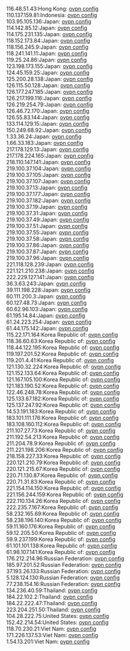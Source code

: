 116.48.51.43:Hong Kong: [ovpn config](vpn/116_48_51_43.ovpn)  
110.137.159.81:Indonesia: [ovpn config](vpn/110_137_159_81.ovpn)  
103.95.105.136:Japan: [ovpn config](vpn/103_95_105_136.ovpn)  
114.142.85.12:Japan: [ovpn config](vpn/114_142_85_12.ovpn)  
114.175.231.135:Japan: [ovpn config](vpn/114_175_231_135.ovpn)  
118.152.173.84:Japan: [ovpn config](vpn/118_152_173_84.ovpn)  
118.156.245.9:Japan: [ovpn config](vpn/118_156_245_9.ovpn)  
118.241.141.11:Japan: [ovpn config](vpn/118_241_141_11.ovpn)  
119.25.24.86:Japan: [ovpn config](vpn/119_25_24_86.ovpn)  
123.198.173.155:Japan: [ovpn config](vpn/123_198_173_155.ovpn)  
124.45.159.25:Japan: [ovpn config](vpn/124_45_159_25.ovpn)  
125.200.28.138:Japan: [ovpn config](vpn/125_200_28_138.ovpn)  
126.115.50.128:Japan: [ovpn config](vpn/126_115_50_128.ovpn)  
126.177.247.185:Japan: [ovpn config](vpn/126_177_247_185.ovpn)  
126.217.199.116:Japan: [ovpn config](vpn/126_217_199_116.ovpn)  
126.219.254.79:Japan: [ovpn config](vpn/126_219_254_79.ovpn)  
126.46.72.170:Japan: [ovpn config](vpn/126_46_72_170.ovpn)  
126.55.83.144:Japan: [ovpn config](vpn/126_55_83_144.ovpn)  
133.114.129.15:Japan: [ovpn config](vpn/133_114_129_15.ovpn)  
150.249.68.92:Japan: [ovpn config](vpn/150_249_68_92.ovpn)  
1.33.36.24:Japan: [ovpn config](vpn/1_33_36_24.ovpn)  
1.66.33.183:Japan: [ovpn config](vpn/1_66_33_183.ovpn)  
217.178.129.13:Japan: [ovpn config](vpn/217_178_129_13.ovpn)  
217.178.224.165:Japan: [ovpn config](vpn/217_178_224_165.ovpn)  
218.110.147.141:Japan: [ovpn config](vpn/218_110_147_141.ovpn)  
219.100.37.104:Japan: [ovpn config](vpn/219_100_37_104.ovpn)  
219.100.37.105:Japan: [ovpn config](vpn/219_100_37_105.ovpn)  
219.100.37.107:Japan: [ovpn config](vpn/219_100_37_107.ovpn)  
219.100.37.13:Japan: [ovpn config](vpn/219_100_37_13.ovpn)  
219.100.37.177:Japan: [ovpn config](vpn/219_100_37_177.ovpn)  
219.100.37.182:Japan: [ovpn config](vpn/219_100_37_182.ovpn)  
219.100.37.19:Japan: [ovpn config](vpn/219_100_37_19.ovpn)  
219.100.37.31:Japan: [ovpn config](vpn/219_100_37_31.ovpn)  
219.100.37.49:Japan: [ovpn config](vpn/219_100_37_49.ovpn)  
219.100.37.51:Japan: [ovpn config](vpn/219_100_37_51.ovpn)  
219.100.37.55:Japan: [ovpn config](vpn/219_100_37_55.ovpn)  
219.100.37.58:Japan: [ovpn config](vpn/219_100_37_58.ovpn)  
219.100.37.86:Japan: [ovpn config](vpn/219_100_37_86.ovpn)  
219.100.37.87:Japan: [ovpn config](vpn/219_100_37_87.ovpn)  
219.100.37.96:Japan: [ovpn config](vpn/219_100_37_96.ovpn)  
221.118.128.239:Japan: [ovpn config](vpn/221_118_128_239.ovpn)  
221.121.210.238:Japan: [ovpn config](vpn/221_121_210_238.ovpn)  
222.229.127.141:Japan: [ovpn config](vpn/222_229_127_141.ovpn)  
36.3.63.243:Japan: [ovpn config](vpn/36_3_63_243.ovpn)  
39.111.198.228:Japan: [ovpn config](vpn/39_111_198_228.ovpn)  
60.111.200.3:Japan: [ovpn config](vpn/60_111_200_3.ovpn)  
60.127.48.73:Japan: [ovpn config](vpn/60_127_48_73.ovpn)  
60.62.96.103:Japan: [ovpn config](vpn/60_62_96_103.ovpn)  
61.195.14.84:Japan: [ovpn config](vpn/61_195_14_84.ovpn)  
61.24.223.254:Japan: [ovpn config](vpn/61_24_223_254.ovpn)  
61.44.175.142:Japan: [ovpn config](vpn/61_44_175_142.ovpn)  
115.22.171.164:Korea Republic of: [ovpn config](vpn/115_22_171_164.ovpn)  
118.36.60.63:Korea Republic of: [ovpn config](vpn/118_36_60_63.ovpn)  
118.44.122.195:Korea Republic of: [ovpn config](vpn/118_44_122_195.ovpn)  
119.197.201.52:Korea Republic of: [ovpn config](vpn/119_197_201_52.ovpn)  
119.201.4.41:Korea Republic of: [ovpn config](vpn/119_201_4_41.ovpn)  
121.130.32.224:Korea Republic of: [ovpn config](vpn/121_130_32_224.ovpn)  
121.152.133.64:Korea Republic of: [ovpn config](vpn/121_152_133_64.ovpn)  
121.167.105.100:Korea Republic of: [ovpn config](vpn/121_167_105_100.ovpn)  
121.183.190.52:Korea Republic of: [ovpn config](vpn/121_183_190_52.ovpn)  
122.46.248.78:Korea Republic of: [ovpn config](vpn/122_46_248_78.ovpn)  
125.133.67.182:Korea Republic of: [ovpn config](vpn/125_133_67_182.ovpn)  
125.137.247.92:Korea Republic of: [ovpn config](vpn/125_137_247_92.ovpn)  
14.53.191.183:Korea Republic of: [ovpn config](vpn/14_53_191_183.ovpn)  
183.101.111.176:Korea Republic of: [ovpn config](vpn/183_101_111_176.ovpn)  
183.108.160.112:Korea Republic of: [ovpn config](vpn/183_108_160_112.ovpn)  
211.107.27.73:Korea Republic of: [ovpn config](vpn/211_107_27_73.ovpn)  
211.192.54.213:Korea Republic of: [ovpn config](vpn/211_192_54_213.ovpn)  
211.204.78.9:Korea Republic of: [ovpn config](vpn/211_204_78_9.ovpn)  
211.221.198.206:Korea Republic of: [ovpn config](vpn/211_221_198_206.ovpn)  
218.158.227.33:Korea Republic of: [ovpn config](vpn/218_158_227_33.ovpn)  
220.121.210.79:Korea Republic of: [ovpn config](vpn/220_121_210_79.ovpn)  
220.121.215.67:Korea Republic of: [ovpn config](vpn/220_121_215_67.ovpn)  
220.71.130.87:Korea Republic of: [ovpn config](vpn/220_71_130_87.ovpn)  
220.71.31.83:Korea Republic of: [ovpn config](vpn/220_71_31_83.ovpn)  
221.154.114.150:Korea Republic of: [ovpn config](vpn/221_154_114_150.ovpn)  
221.156.244.159:Korea Republic of: [ovpn config](vpn/221_156_244_159.ovpn)  
222.110.134.26:Korea Republic of: [ovpn config](vpn/222_110_134_26.ovpn)  
222.235.7.167:Korea Republic of: [ovpn config](vpn/222_235_7_167.ovpn)  
58.232.165.69:Korea Republic of: [ovpn config](vpn/58_232_165_69.ovpn)  
58.238.196.140:Korea Republic of: [ovpn config](vpn/58_238_196_140.ovpn)  
59.11.160.176:Korea Republic of: [ovpn config](vpn/59_11_160_176.ovpn)  
59.12.205.50:Korea Republic of: [ovpn config](vpn/59_12_205_50.ovpn)  
59.9.237.199:Korea Republic of: [ovpn config](vpn/59_9_237_199.ovpn)  
61.101.101.138:Korea Republic of: [ovpn config](vpn/61_101_101_138.ovpn)  
61.98.107.141:Korea Republic of: [ovpn config](vpn/61_98_107_141.ovpn)  
176.212.214.96:Russian Federation: [ovpn config](vpn/176_212_214_96.ovpn)  
185.97.201.52:Russian Federation: [ovpn config](vpn/185_97_201_52.ovpn)  
37.193.26.133:Russian Federation: [ovpn config](vpn/37_193_26_133.ovpn)  
5.128.124.130:Russian Federation: [ovpn config](vpn/5_128_124_130.ovpn)  
77.238.154.16:Russian Federation: [ovpn config](vpn/77_238_154_16.ovpn)  
134.236.40.59:Thailand: [ovpn config](vpn/134_236_40_59.ovpn)  
184.22.102.2:Thailand: [ovpn config](vpn/184_22_102_2.ovpn)  
184.22.222.47:Thailand: [ovpn config](vpn/184_22_222_47.ovpn)  
223.204.251.50:Thailand: [ovpn config](vpn/223_204_251_50.ovpn)  
104.28.222.75:United States: [ovpn config](vpn/104_28_222_75.ovpn)  
152.42.214.54:United States: [ovpn config](vpn/152_42_214_54.ovpn)  
118.70.230.21:Viet Nam: [ovpn config](vpn/118_70_230_21.ovpn)  
171.226.137.53:Viet Nam: [ovpn config](vpn/171_226_137_53.ovpn)  
1.54.13.201:Viet Nam: [ovpn config](vpn/1_54_13_201.ovpn)  
